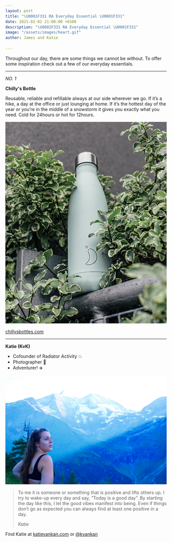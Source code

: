 ```yaml
---
layout: post
title: "\U0001F331 RA Everyday Essential \U0001F331"
date: 2021-02-02 21:00:00 +0100
description: "\U0001F331 RA Everyday Essential \U0001F331"
image: "/assets/images/heart.gif"
author: James and Katie

---
```

Throughout our day, there are some things we cannot be without. To offer some inspiration check out a few of our everyday essentials.

***

_NO. 1_

**Chilly's Bottle**

Reusable, reliable and refillable always at our side wherever we go. If it’s a hike, a day at the office or just lounging at home. If it’s the hottest day of the year or you’re in the middle of a snowstorm it gives you exactly what you need. Cold for 24hours or hot for 12hours.

![Chilly's Bottle](/assets/images/chillies_bottle.jpg "Chilly's Bottle")

[chillysbottles.com](https://www.chillysbottles.com/uk "chillysbottles.com")

***

**Katie (KvK)**

* Cofounder of Radiator Activity 💥
* Photographer 📸
* Adventurer! ✈️

![Katie - Cofounder of Radiator Activity](/assets/images/katie.jpg "Katie - Cofounder of Radiator Activity")

> To me it is someone or something that is positive and lifts others up. I try to wake-up every day and say, “Today is a good day”. By starting the day like this, I let the good vibes manifest into being. Even if things don’t go as expected you can always find at least one positive in a day.
>
> <cite>Katie</cite>

Find Katie at [katievankan.com](https://www.katievankan.com/ "Katie's personal website") or [@kvankan](https://www.instagram.com/kvankan/ "Katie's Instagram")